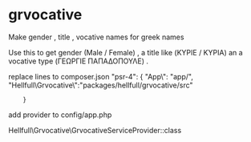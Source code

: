 # grvocative

Make gender , title , vocative names for greek names 

Use this to get gender (Male / Female) , a title like (ΚΥΡΙΕ / ΚΥΡΙΑ) an a vocative type (ΓΕΩΡΓΙΕ ΠΑΠΑΔΟΠΟΥΛΕ) .

replace lines to composer.json 
"psr-4": {
            "App\\": "app/",
	          "Hellfull\\Grvocative\\":"packages/hellfull/grvocative/src"

        }
        
add provider to config/app.php

Hellfull\Grvocative\GrvocativeServiceProvider::class

